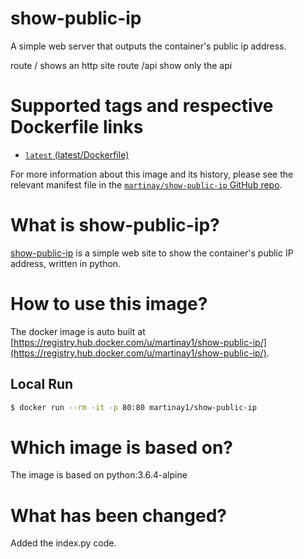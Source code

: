 show-public-ip
===
A simple web server that outputs the container's public ip address.

route / shows an http site
route /api show only the api

# Supported tags and respective Dockerfile links

* [`latest` (latest/Dockerfile)](https://github.com/Martinay/show-public-ip/blob/master/Dockerfile)

For more information about this image and its history, please see the relevant manifest file in the [`martinay/show-public-ip` GitHub repo](https://github.com/Martinay/show-public-ip).

# What is show-public-ip?
[show-public-ip](https://github.com/Martinay/show-public-ip) is a simple web site to show the container's public IP address, written in python.

# How to use this image?
The docker image is auto built at [https://registry.hub.docker.com/u/martinay1/show-public-ip/](https://registry.hub.docker.com/u/martinay1/show-public-ip/).

## Local Run
```sh
$ docker run --rm -it -p 80:80 martinay1/show-public-ip
```

# Which image is based on?
The image is based on python:3.6.4-alpine

# What has been changed?
Added the index.py code.